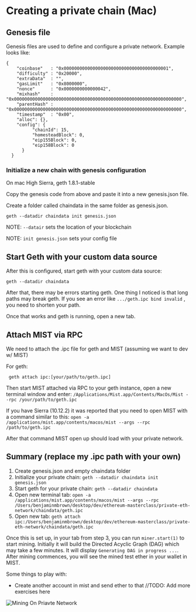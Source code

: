 # Creating a private chain (Mac)

## Genesis file

Genesis files are used to define and configure a private network. Example looks like:

```
{
    "coinbase"   : "0x0000000000000000000000000000000000000001",
    "difficulty" : "0x20000",
    "extraData"  : "",
    "gasLimit"   : "0x8000000",
    "nonce"      : "0x0000000000000042",
    "mixhash"    : "0x0000000000000000000000000000000000000000000000000000000000000000",
    "parentHash" : "0x0000000000000000000000000000000000000000000000000000000000000000",
    "timestamp"  : "0x00",
    "alloc": {},
    "config": {
          "chainId": 15,
          "homesteadBlock": 0,
          "eip155Block": 0,
          "eip158Block": 0
      }
  }

  ```


### Initialize a new chain with genesis configuration

On mac High Sierra, geth 1.8.1-stable

Copy the genesis code from above and paste it into a new genesis.json file.

Create a folder called chaindata in the same folder as genesis.json.

`geth --datadir chaindata init genesis.json`

NOTE: `--datair` sets the location of your blockchain 

NOTE: `init genesis.json` sets your config file

## Start Geth with your custom data source
After this is configured, start geth with your custom data source:

`geth --datadir chaindata`

After that, there may be errors starting geth. One thing I noticed is that long paths may break geth. If you see an error like `.../geth.ipc bind invalid` , you need to shorten your path.

Once that works and geth is running, open a new tab.

## Attach MIST via RPC
 We need to attach the .ipc file for geth and MIST (assuming we want to dev w/ MIST)

 For geth:

 ` geth attach ipc:[your/path/to/geth.ipc]`

 Then start MIST attached via RPC to your geth instance, open a new terminal window and enter:
`/Applications/Mist.app/Contents/MacOs/Mist --rpc /your/path/to/geth.ipc`


If you have Sierra (10.12.2) it was reported that you need to open MIST with a command similar to this:
`open -a /applications/mist.app/contents/macos/mist --args --rpc /path/to/geth.ipc`


 After that command MIST open up should load with your private network.



## Summary (replace my .ipc path with your own)

1. Create genesis.json and empty chaindata folder
2. Initialize your private chain: `geth --datadir chaindata init genesis.json`
3. Start geth for your private chain: `geth --datadir chaindata`
4. Open new terminal tab: `open -a /applications/mist.app/contents/macos/mist --args --rpc /Users/benjaminmbrown/desktop/dev/ethereum-masterclass/private-eth-network/chaindata/geth.ipc`
5. Open new tab: `geth attach ipc:/Users/benjaminmbrown/desktop/dev/ethereum-masterclass/private-eth-network/chaindata/geth.ipc`

Once this is set up, in your tab from step 3, you can run `miner.start(1)` to start mining. Initially it will build the Directed Acyclic Graph (DAG) which may take a few minutes. It will display `Generating DAG in progress ...`. After mining commences, you will see the mined test ether in your wallet in MIST.

Some things to play with:

* Create another account in mist and send ether to that
//TODO: Add more exercises here

![Mining On Priavte Network](http://www.giphy.com/gifs/cft5QkrQcJKTQJUOd8)

